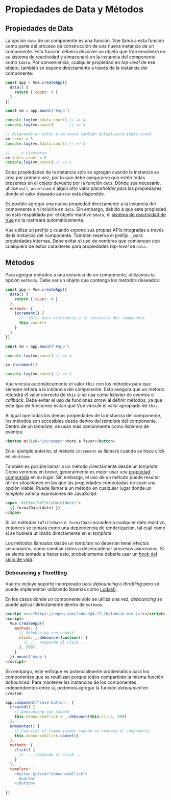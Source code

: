 # Propiedades de Data y Métodos

## Propiedades de Data

La opción `data` de un componente es una función. Vue llama a esta función como parte del proceso de construcción de una nueva instancia de un componente. Esta función debería devolver un objeto que Vue envolverá en su sistema de reactividad y almacenará en la instancia del componente como `$data`. Por conveniencia, cualquier propiedad en _top-level_ de ese objeto, también se expone directamente a través de la instancia del componente:

```js
const app = Vue.createApp({
  data() {
    return { count: 4 }
  }
})

const vm = app.mount('#app')

console.log(vm.$data.count) // => 4
console.log(vm.count)       // => 4

// Asignando un valor a vm.count también actualizará $data.count
vm.count = 5
console.log(vm.$data.count) // => 5

// ... y viceversa
vm.$data.count = 6
console.log(vm.count) // => 6
```

Estas propiedades de la instancia solo se agregan cuando la instancia se crea por primera vez, por lo que debe asegurarse que estén todas presentes en el objeto devuelto por la función `data`. Dónde sea necesario, utilice `null`, `undefined` o algún otro valor _placeholder_ para las propiedades, donde el valor deseado aún no está disponible.

Es posible agregar una nueva propiedad directamente a la instancia del componente sin incluirla en `data`. Sin embargo, debido a que esta propiedad no está respaldada por el objeto reactivo `$data`, el [sistema de reactividad de Vue](reactivity.html) no la rastreará automáticamente.

Vue utiliza un prefijo `$` cuando expone sus propias APIs integradas a través de la instancia del componente. También reserva el prefijo `_` para propiedades internas. Debe evitar el uso de nombres que comiencen con cualquiera de estos caracteres para propiedades _top-level_ de `data`.

## Métodos

Para agregar métodos a una instancia de un componente, utilizamos la opción `methods`. Debe ser un objeto que contenga los métodos deseados:

```js
const app = Vue.createApp({
  data() {
    return { count: 4 }
  },
  methods: {
    increment() {
      // `this` hace referencia a la instancia del componente
      this.count++
    }
  }
})

const vm = app.mount('#app')

console.log(vm.count) // => 4

vm.increment()

console.log(vm.count) // => 5
```

Vue vincula automáticamente el valor `this` con los métodos para que siempre refiera a la instancia del componente. Esto asegura que un método retendrá el valor correcto de `this` si se usa como _listener_ de eventos o _callback_. Debe evitar el uso de funciones _arrow_ al definir métodos, ya que este tipo de funciones evitan que Vue vincule el valor apropiado de `this`.

Al igual que todas las demás propiedades de la instancia del componente, los métodos son accesibles desde dentro del _template_ del componente. Dentro de un _template_, se usan más comúnmente como _listeners_ de eventos:

```html
<button @click="increment">Voto a favor</button>
```

En el ejemplo anterior, el método `increment` se llamará cuando se hace click en `<button>`.

También es posible llamar a un método directamente desde un _template_. Como veremos en breve, generalmente es mejor usar una [propiedad computada](computed.html) en su lugar. Sin embargo, el uso de un método puede resultar útil en situaciones en las que las propiedades computadas no sean una opción viable. Puede llamar a un método en cualquier lugar donde un _template_ admita expresiones de JavaScript:

```html
<span :title="toTitleDate(date)">
  {{ formatDate(date) }}
</span>
```

Si los métodos `toTitleDate` o` formatDate` acceden a cualquier dato reactivo, entonces se tomará como una dependencia de renderización, tal cual como si se hubiera utilizado directamente en el _template_.

Los métodos llamados desde un _template_ no deberían tener efectos secundarios, como cambiar datos o desencadenar procesos asíncronos. Si se siente tentado a hacer esto, probablemente debería usar un [_hook_ del ciclo de vida](instance.html#lifecycle-hooks).

### Debouncing y Throttling

Vue no incluye soporte incorporado para _debouncing_ o _throttling_ pero se puede implementar utilizando librerías como [Lodash](https://lodash.com/).

En los casos donde un componente solo se utiliza una vez, _debouncing_ se puede aplicar directamente dentro de `methods`:

```html
<script src="https://unpkg.com/lodash@4.17.20/lodash.min.js"></script>
<script>
  Vue.createApp({
    methods: {
      // Debouncing con Lodash
      click: _.debounce(function() {
        // ... responde al click ...
      }, 500)
    }
  }).mount('#app')
</script>
```

Sin embargo, este enfoque es potencialmente problemático para los componentes que se reutilizan porque todos compartirán la misma función _debounced_. Para mantener las instancias de los componentes independientes entre sí, podemos agregar la función _debounced_ en `created`:

```js
app.component('save-button', {
  created() {
    // Debouncing con Lodash
    this.debouncedClick = _.debounce(this.click, 500)
  },
  unmounted() {
    // Cancelar el temporizador cuando se remueve el componente
    this.debouncedClick.cancel()
  },
  methods: {
    click() {
      // ... responde al click ...
    }
  },
  template: `
    <button @click="debouncedClick">
      Guardar
    </button>
  `
})
```
